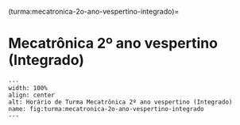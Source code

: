 (turma:mecatronica-2o-ano-vespertino-integrado)=

# Mecatrônica 2º ano vespertino (Integrado)

```{figure} ../_static/img/turma/mecatronica-2o-ano-vespertino-integrado.png
---
width: 100%
align: center
alt: Horário de Turma Mecatrônica 2º ano vespertino (Integrado)
name: fig:turma:mecatronica-2o-ano-vespertino-integrado
---
```

